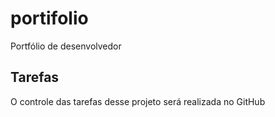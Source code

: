 # portifolio
Portfólio de desenvolvedor

## Tarefas 

O controle das tarefas desse projeto será realizada no GitHub